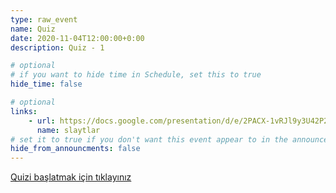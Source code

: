 ```yaml
---
type: raw_event
name: Quiz
date: 2020-11-04T12:00:00+0:00
description: Quiz - 1

# optional
# if you want to hide time in Schedule, set this to true
hide_time: false

# optional
links:
    - url: https://docs.google.com/presentation/d/e/2PACX-1vRJl9y3U42P2KJ0qSumMQET9e53pZuhkJNmEj-W-3UVKXNr-SnYJZMOuX-iChYgMxlV5yHcH6f0QmFi/pub?start=false&loop=false&delayms=3000
      name: slaytlar
# set it to true if you don't want this event appear to in the announcements section
hide_from_announcments: false
---
```


<!-- you can create custom content using markdown. this section will be placed in "Course Materials (in schedule section)" -->
[Quizi başlatmak için tıklayınız](https://www.classtime.com/code/K29QR7)
